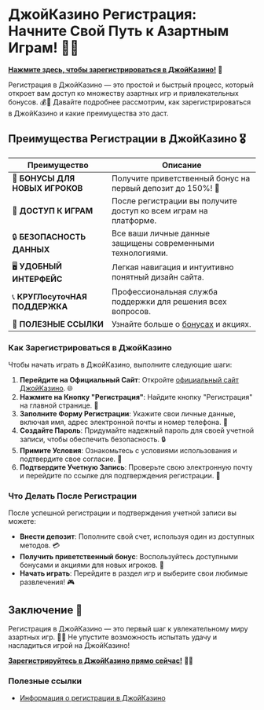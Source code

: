 # ДжойКазино Регистрация: Начните Свой Путь к Азартным Играм! 🎉✨

[**Нажмите здесь, чтобы зарегистрироваться в ДжойКазино!**](https://rpc30.call2me.pro/?/ru/registration?apkpop=0&partner=p24970p3291217pc98f) 🤑

Регистрация в ДжойКазино — это простой и быстрый процесс, который откроет вам доступ ко множеству азартных игр и привлекательных бонусов. 💰🎲 Давайте подробнее рассмотрим, как зарегистрироваться в ДжойКазино и какие преимущества это даст.

## Преимущества Регистрации в ДжойКазино 🎖️

| **Преимущество**                 | **Описание**                                          |
|----------------------------------|------------------------------------------------------|
| 🎁 **БОНУСЫ ДЛЯ НОВЫХ ИГРОКОВ**   | Получите приветственный бонус на первый депозит до 150%! 🎉  |
| 🎰 **ДОСТУП К ИГРАМ**             | После регистрации вы получите доступ ко всем играм на платформе. |
| 🔒 **БЕЗОПАСНОСТЬ ДАННЫХ**        | Все ваши личные данные защищены современными технологиями. |
| 🖥️ **УДОБНЫЙ ИНТЕРФЕЙС**         | Легкая навигация и интуитивно понятный дизайн сайта. |
| 📞 **КРУГЛосуточНАЯ ПОДДЕРЖКА**   | Профессиональная служба поддержки для решения всех вопросов. |
| 🔗 **ПОЛЕЗНЫЕ ССЫЛКИ**            | Узнайте больше о [бонусах](https://rpc30.call2me.pro/?/ru/registration?apkpop=0&partner=p24970p3291217pc98f) и акциях. |

### Как Зарегистрироваться в ДжойКазино

Чтобы начать играть в ДжойКазино, выполните следующие шаги:

1. **Перейдите на Официальный Сайт**: Откройте [официальный сайт ДжойКазино](https://rpc30.call2me.pro/?/ru/registration?apkpop=0&partner=p24970p3291217pc98f). 🌐
2. **Нажмите на Кнопку "Регистрация"**: Найдите кнопку "Регистрация" на главной странице. 🔑
3. **Заполните Форму Регистрации**: Укажите свои личные данные, включая имя, адрес электронной почты и номер телефона. 📧
4. **Создайте Пароль**: Придумайте надежный пароль для своей учетной записи, чтобы обеспечить безопасность. 🔒
5. **Примите Условия**: Ознакомьтесь с условиями использования и подтвердите свое согласие. 📜
6. **Подтвердите Учетную Запись**: Проверьте свою электронную почту и перейдите по ссылке для подтверждения регистрации. 📩

### Что Делать После Регистрации

После успешной регистрации и подтверждения учетной записи вы можете:

- **Внести депозит**: Пополните свой счет, используя один из доступных методов. 💳
- **Получить приветственный бонус**: Воспользуйтесь доступными бонусами и акциями для новых игроков. 🎊
- **Начать играть**: Перейдите в раздел игр и выберите свои любимые развлечения! 🎮

## Заключение 🎊

Регистрация в ДжойКазино — это первый шаг к увлекательному миру азартных игр. 🌟💸 Не упустите возможность испытать удачу и насладиться игрой на ДжойКазино!

[**Зарегистрируйтесь в ДжойКазино прямо сейчас!**](https://rpc30.call2me.pro/?/ru/registration?apkpop=0&partner=p24970p3291217pc98f) 💪🎊

### Полезные ссылки
- [Информация о регистрации в ДжойКазино](https://rpc30.call2me.pro/?/ru/registration?apkpop=0&partner=p24970p3291217pc98f)
